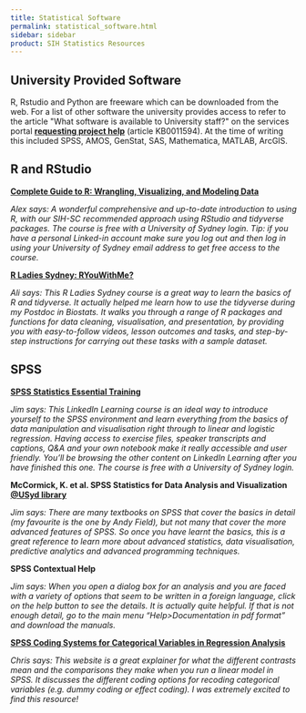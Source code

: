 ```yaml
---
title: Statistical Software
permalink: statistical_software.html
sidebar: sidebar
product: SIH Statistics Resources
---
```


## University Provided Software
R, Rstudio and Python are freeware which can be downloaded from the web. For a list of other software the university provides access to refer to the article "What software is available to University staff?" on the services portal [**requesting project help**](https://sydneyuni.service-now.com/sm?id=kb_article_view&sysparm_article=KB0011594) (article KB0011594). At the time of writing this included SPSS, AMOS, GenStat, SAS, Mathematica, MATLAB, ArcGIS.

## R and RStudio

**[Complete Guide to R: Wrangling, Visualizing, and Modeling Data](https://www.linkedin.com/learning/complete-guide-to-r-wrangling-visualizing-and-modeling-data/)**

*Alex says: A wonderful comprehensive and up-to-date introduction to using R, with our SIH-SC recommended approach using RStudio and tidyverse packages. The course is free with a University of Sydney login. Tip: if you have a personal Linked-in account make sure you log out and then log in using your University of Sydney email address to get free access to the course.*

**[R Ladies Sydney: RYouWithMe?](https://rladiessydney.org/courses/ryouwithme/)**

*Ali says: This R Ladies Sydney course is a great way to learn the basics of R and tidyverse. It actually helped me learn how to use the tidyverse during my Postdoc in Biostats. It walks you through a range of R packages and functions for data cleaning, visualisation, and presentation, by providing you with easy-to-follow videos, lesson outcomes and tasks, and step-by-step instructions for carrying out these tasks with a sample dataset.*


## SPSS

**[SPSS Statistics Essential Training](https://www.linkedin.com/learning/spss-statistics-essential-training-2)**

*Jim says: This LinkedIn Learning course is an ideal way to introduce yourself to the SPSS environment and learn everything from the basics of data manipulation and visualisation right through to linear and logistic regression. Having access to exercise files, speaker transcripts and captions, Q&A and your own notebook make it really accessible and user friendly. You’ll be browsing the other content on LinkedIn Learning after you have finished this one.  The course is free with a University of Sydney login.*

**McCormick, K. et al. SPSS Statistics for Data Analysis and Visualization** [**@USyd library**](https://sydney.primo.exlibrisgroup.com/permalink/61USYD_INST/14vvljs/alma991031521458605106)

*Jim says: There are many textbooks on SPSS that cover the basics in detail (my favourite is the one by Andy Field), but not many that cover the more advanced features of SPSS. So once you have learnt the basics, this is a great reference to learn more about advanced statistics, data visualisation, predictive analytics and advanced programming techniques.*

**SPSS Contextual Help**

*Jim says: When you open a dialog box for an analysis and you are faced with a variety of options that seem to be written in a foreign language, click on the help button to see the details. It is actually quite helpful.  If that is not enough detail, go to the main menu “Help>Documentation in pdf format” and download the manuals.*

**[SPSS Coding Systems for Categorical Variables in Regression Analysis](https://stats.oarc.ucla.edu/spss/faq/coding-systems-for-categorical-variables-in-regression-analysis/#:~:text=Unlike%20dummy%20coding%2C%20effect%20coding,variable%20must%20sum%20to%20zero)**

*Chris says: This website is a great explainer for what the different contrasts mean and the comparisons they make when you run a linear model in SPSS. It discusses the different coding options for recoding categorical variables (e.g. dummy coding or effect coding). I was extremely excited to find this resource!* 
